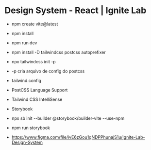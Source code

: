 # Design System - React | Ignite Lab

- npm create vite@latest

- npm install
- npm run dev

- npm install -D tailwindcss postcss autoprefixer
- npx tailwindcss init -p
- -p cria arquivo de config do postcss
- tailwind.config

- PostCSS Language Support
- Tailwind CSS IntelliSense

- Storybook
- npx sb init --builder @storybook/builder-vite --use-npm
- npm run storybook


- https://www.figma.com/file/ivE6zGou1qNDPPhunajS1u/Ignite-Lab-Design-System